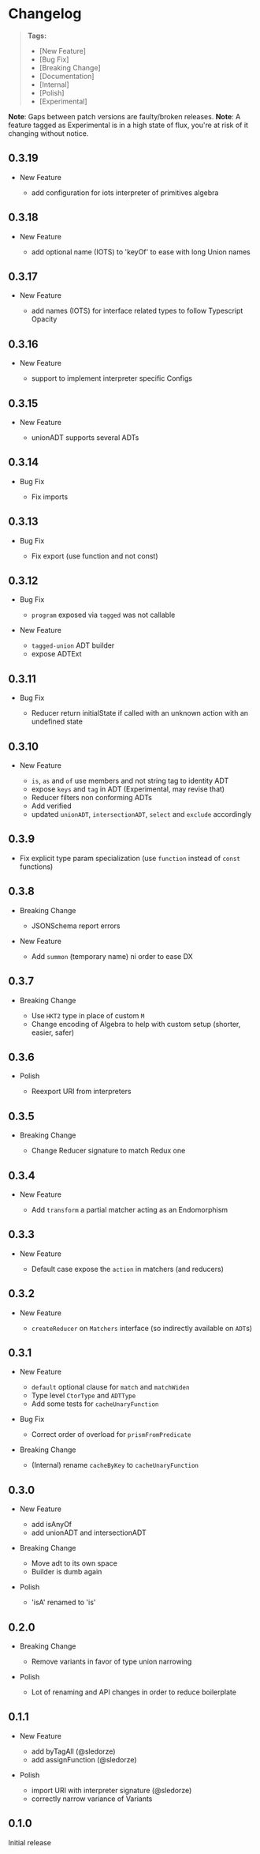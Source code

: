 # Changelog

> **Tags:**
>
> - [New Feature]
> - [Bug Fix]
> - [Breaking Change]
> - [Documentation]
> - [Internal]
> - [Polish]
> - [Experimental]

**Note**: Gaps between patch versions are faulty/broken releases. **Note**: A feature tagged as Experimental is in a
high state of flux, you're at risk of it changing without notice.

## 0.3.19

- New Feature

  - add configuration for iots interpreter of primitives algebra

## 0.3.18

- New Feature

  - add optional name (IOTS) to 'keyOf' to ease with long Union names

## 0.3.17

- New Feature

  - add names (IOTS) for interface related types to follow Typescript Opacity

## 0.3.16

- New Feature

  - support to implement interpreter specific Configs

## 0.3.15

- New Feature

  - unionADT supports several ADTs

## 0.3.14

- Bug Fix

  - Fix imports

## 0.3.13

- Bug Fix

  - Fix export (use function and not const)

## 0.3.12

- Bug Fix

  - `program` exposed via `tagged` was not callable

- New Feature

  - `tagged-union` ADT builder
  - expose ADTExt

## 0.3.11

- Bug Fix

  - Reducer return initialState if called with an unknown action with an undefined state

## 0.3.10

- New Feature

  - `is`, `as` and `of` use members and not string tag to identity ADT
  - expose `keys` and `tag` in ADT (Experimental, may revise that)
  - Reducer filters non conforming ADTs
  - Add verified
  - updated `unionADT`, `intersectionADT`, `select` and `exclude` accordingly

## 0.3.9

- Fix explicit type param specialization (use `function` instead of `const` functions)

## 0.3.8

- Breaking Change

  - JSONSchema report errors

- New Feature

  - Add `summon` (temporary name) ni order to ease DX

## 0.3.7

- Breaking Change

  - Use `HKT2` type in place of custom `M`
  - Change encoding of Algebra to help with custom setup (shorter, easier, safer)

## 0.3.6

- Polish

  - Reexport URI from interpreters

## 0.3.5

- Breaking Change

  - Change Reducer signature to match Redux one

## 0.3.4

- New Feature

  - Add `transform` a partial matcher acting as an Endomorphism

## 0.3.3

- New Feature

  - Default case expose the `action` in matchers (and reducers)

## 0.3.2

- New Feature

  - `createReducer` on `Matchers` interface (so indirectly available on `ADT`s)

## 0.3.1

- New Feature

  - `default` optional clause for `match` and `matchWiden`
  - Type level `CtorType` and `ADTType`
  - Add some tests for `cacheUnaryFunction`

- Bug Fix

  - Correct order of overload for `prismFromPredicate`

- Breaking Change
  - (Internal) rename `cacheByKey` to `cacheUnaryFunction`

## 0.3.0

- New Feature

  - add isAnyOf
  - add unionADT and intersectionADT

- Breaking Change

  - Move adt to its own space
  - Builder is dumb again

- Polish
  - 'isA' renamed to 'is'

## 0.2.0

- Breaking Change

  - Remove variants in favor of type union narrowing

- Polish
  - Lot of renaming and API changes in order to reduce boilerplate

## 0.1.1

- New Feature

  - add byTagAll (@sledorze)
  - add assignFunction (@sledorze)

- Polish
  - import URI with interpreter signature (@sledorze)
  - correctly narrow variance of Variants

## 0.1.0

Initial release
